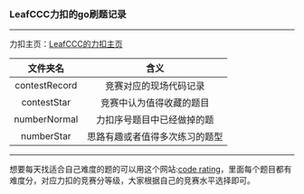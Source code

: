 ### LeafCCC力扣的go刷题记录
----

力扣主页：[LeafCCC的力扣主页](https://leetcode.cn/u/leafccc/)

| 文件夹名 | 含义 | 
| :-----:| :----: | 
| contestRecord | 竞赛对应的现场代码记录 | 
| contestStar | 竞赛中认为值得收藏的题目 |
| numberNormal | 力扣序号题目中已经做掉的题 | 
| numberStar | 思路有趣或者值得多次练习的题型 | 

-------


想要每天找适合自己难度的题的可以用这个网站:[code rating](https://zerotrac.github.io/leetcode_problem_rating/#/)，里面每个题目都有难度分，对应力扣的竞赛分等级，大家根据自己的竞赛水平选择即可。